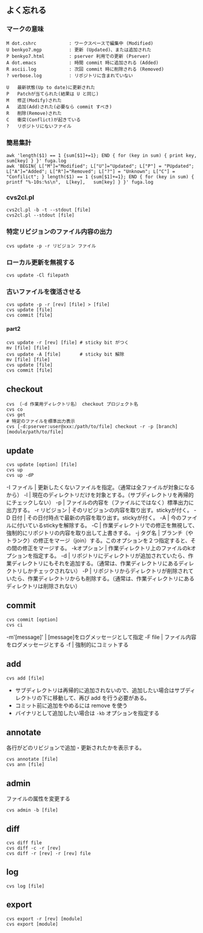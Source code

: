 ## よく忘れる
### マークの意味

```
M dot.cshrc            : ワークスペースで編集中 (Modified)
U benkyo7.mgp          : 更新 (Updated)、または追加された
P benkyo7.html         : pserver 利用での更新 (Pserver)
A dot.emacs            : 時間 commit 時に追加される (Added)
R ascii.log            : 次回 commit 時に削除される (Removed) 
? verbose.log          : リポジトリに含まれていない

U	最新状態(Up to date)に更新された
P	Patchが当てられた(結果は U と同じ)
M	修正(Modify)された
A	追加(Add)された(必要なら commit すべき)
R	削除(Remove)された
C	衝突(Conflict)が起きている
?	リポジトリにないファイル
```

### 簡易集計

```
awk 'length($1) == 1 {sum[$1]+=1}; END { for (key in sum) { print key,  sum[key] } }' fuga.log
awk 'BEGIN{ L["M"]="Modified"; L["U"]="Updated"; L["P"] = "PUpdated"; L["A"]="Added"; L["R"]="Removed"; L["?"] = "Unknown"; L["C"] = "Confilict"; } length($1) == 1 {sum[$1]+=1}; END { for (key in sum) { printf "%-10s:%s\n",  L[key],   sum[key] } }' fuga.log
```

### cvs2cl.pl
```
cvs2cl.pl -b -t --stdout [file]
cvs2cl.pl --stdout [file]
```

### 特定リビジョンのファイル内容の出力
```
cvs update -p -r リビジョン ファイル
```

### ローカル更新を無視する
```
cvs update -Cl filepath
```

### 古いファイルを復活させる

```
cvs update -p -r [rev] [file] > [file]
cvs update [file]
cvs commit [file]
```

#### part2

```
cvs update -r [rev] [file] # sticky bit がつく
mv [file] [file]
cvs update -A [file]       # sticky bit 解除
mv [file] [file]
cvs update [file]
cvs commit [file]
```

## checkout
```
cvs 〔-d 作業用ディレクトリ名〕 checkout プロジェクト名
cvs co
cvs get
# 特定のファイルを標準出力表示
cvs [-d:pserver:user@xxx:/path/to/file] checkout -r -p [branch] [module/path/to/file]
```

## update
```
cvs update [option] [file]
cvs up
cvs up -dP
```

-I ファイル   | 更新したくないファイルを指定。（通常は全ファイルが対象になるから）
-l            | 現在のディレクトリだけを対象とする。（サブディレクトリを再帰的にチェックしない）
-p            | ファイルの内容を（ファイルにではなく）標準出力に出力する。
-r リビジョン | そのリビジョンの内容を取り出す。stickyが付く。
-D 日付       | その日付時点で最新の内容を取り出す。stickyが付く。
-A            | 今のファイルに付いているstickyを解除する。
-C            | 作業ディレクトリでの修正を無視して、強制的にリポジトリの内容を取り出して上書きする。
-j タグ名     | ブランチ（やトランク）の修正をマージ（join）する。このオプションを２つ指定すると、その間の修正をマージする。
-kオプション  | 作業ディレクトリ上のファイルのkオプションを指定する。
-d            | リポジトリにディレクトリが追加されていたら、作業ディレクトリにもそれを追加する。（通常は、作業ディレクトリにあるディレクトリしかチェックされない）
-P            | リポジトリからディレクトリが削除されていたら、作業ディレクトリからも削除する。（通常は、作業ディレクトリにあるディレクトリは削除されない）

## commit

```
cvs commit [option]
cvs ci
```
-m'[message]' | [message]をログメッセージとして指定
-F file       | ファイル内容をログメッセージとする
-f            | 強制的にコミットする

## add

```
cvs add [file]
```

- サブディレクトリは再帰的に追加されないので、追加したい場合はサブディレクトリの下に移動して、再び add を行う必要がある。
- コミット前に追加をやめるには remove を使う
- バイナリとして追加したい場合は `-kb` オプションを指定する

## annotate
各行がどのリビジョンで追加・更新されたかを表示する。

```
cvs annotate [file]
cvs ann [file]
```

## admin
ファイルの属性を変更する

```
cvs admin -b [file]
```

## diff

```
cvs diff file
cvs diff -c -r [rev]
cvs diff -r [rev] -r [rev] file
```

## log

```
cvs log [file]
```

## export

```
cvs export -r [rev] [module]
cvs export [module]
```
